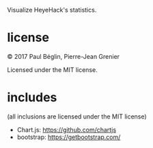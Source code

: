 Visualize HeyeHack's statistics.

license
======
&copy; 2017 Paul Béglin, Pierre-Jean Grenier

Licensed under the MIT license.

includes
=======
(all inclusions are licensed under the MIT license)
* Chart.js: https://github.com/chartjs
* bootstrap: https://getbootstrap.com/
